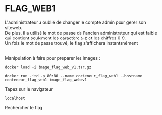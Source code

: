 # FLAG_WEB1
L'administrateur a oublié de changer le compte admin pour gerer son siteweb. </br>
De plus, il a utilisé le mot de passe de l'ancien administrateur qui est faible qui contient seulement les caractère a-z et les chiffres  0-9. </br>
Un fois le mot de passe trouvé, le flag s'affichera instantanément </br></br>

Manipulation à faire pour preparer les images : 
```
docker load -i image_flag_web_v1.tar.gz
```
```
docker run -itd -p 80:80 --name conteneur_flag_web1 --hostname conteneur_flag_web1 image_flag_web:v1
```
Tapez sur le navigateur
```
localhost
```
Rechercher le flag


